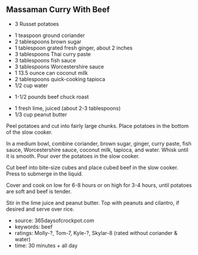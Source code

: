 Massaman Curry With Beef
------------------------

- 3 Russet potatoes
<!-- -->
- 1 teaspoon ground coriander
- 2 tablespoons brown sugar
- 1 tablespoon grated fresh ginger, about 2 inches
- 3 tablespoons Thai curry paste
- 3 tablespoons fish sauce
- 3 tablespoons Worcestershire sauce
- 1 13.5 ounce can coconut milk
- 2 tablespoons quick-cooking tapioca
- 1/2 cup water
<!-- -->
- 1-1/2 pounds beef chuck roast
<!-- -->
- 1 fresh lime, juiced (about 2-3 tablespoons)
- 1/3 cup peanut butter

Peel potatoes and cut into fairly large chunks.  Place potatoes in the
bottom of the slow cooker.

In a medium bowl, combine coriander, brown sugar, ginger, curry paste,
fish sauce, Worcestershire sauce, coconut milk, tapioca, and water.
Whisk until it is smooth.  Pour over the potatoes in the slow cooker.

Cut beef into bite-size cubes and place cubed beef in the slow cooker.
Press to submerge in the liquid.

Cover and cook on low for 6-8 hours or on high for 3-4 hours, until
potatoes are soft and beef is tender.

Stir in the lime juice and peanut butter.  Top with peanuts and
cilantro, if desired and serve over rice.

- source: 365daysofcrockpot.com
- keywords: beef
- ratings: Molly-?, Tom-7, Kyle-?, Skylar-8 (rated without coriander & water)
- time: 30 minutes + all day
